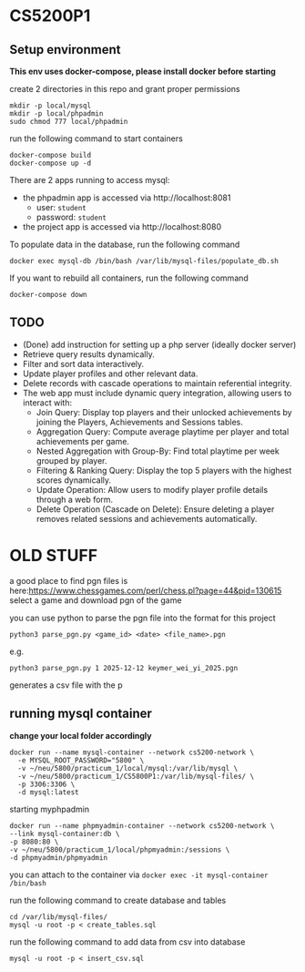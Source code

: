 # CS5200P1

## Setup environment
**This env uses docker-compose, please install docker before starting**

create 2 directories in this repo and grant proper permissions
```
mkdir -p local/mysql
mkdir -p local/phpadmin
sudo chmod 777 local/phpadmin
```
run the following command to start containers
```
docker-compose build
docker-compose up -d
```
There are 2 apps running to access mysql:
  - the phpadmin app is accessed via http://localhost:8081
    - user: `student`
    - password: `student`
  - the project app is accessed via http://localhost:8080

To populate data in the database, run the following command
```
docker exec mysql-db /bin/bash /var/lib/mysql-files/populate_db.sh
```
If you want to rebuild all containers, run the following command
```
docker-compose down
```

## TODO
 - (Done) add instruction for setting up a php server (ideally docker server)
 - Retrieve query results dynamically.
 - Filter and sort data interactively.
 - Update player profiles and other relevant data.
 - Delete records with cascade operations to maintain referential integrity.
 - The web app must include dynamic query integration, allowing users to interact with:
    - Join Query: Display top players and their unlocked achievements by joining the Players, Achievements and Sessions tables.
    - Aggregation Query: Compute average playtime per player and total achievements per game.
    - Nested Aggregation with Group-By: Find total playtime per week grouped by player.
    - Filtering & Ranking Query: Display the top 5 players with the highest scores dynamically.
    - Update Operation: Allow users to modify player profile details through a web form.
    - Delete Operation (Cascade on Delete): Ensure deleting a player removes related sessions and achievements automatically.


# OLD STUFF
a good place to find pgn files is here:https://www.chessgames.com/perl/chess.pl?page=44&pid=130615 
select a game and download pgn of the game

you can use python to parse the pgn file into the format for this project
```
python3 parse_pgn.py <game_id> <date> <file_name>.pgn
```
e.g.
```
python3 parse_pgn.py 1 2025-12-12 keymer_wei_yi_2025.pgn
```
generates a csv file with the p

## running mysql container

**change your local folder accordingly**
```
docker run --name mysql-container --network cs5200-network \
  -e MYSQL_ROOT_PASSWORD="5800" \
  -v ~/neu/5800/practicum_1/local/mysql:/var/lib/mysql \
  -v ~/neu/5800/practicum_1/CS5800P1:/var/lib/mysql-files/ \
  -p 3306:3306 \
  -d mysql:latest
```

starting myphpadmin
```
docker run --name phpmyadmin-container --network cs5200-network \
--link mysql-container:db \
-p 8080:80 \
-v ~/neu/5800/practicum_1/local/phpmyadmin:/sessions \
-d phpmyadmin/phpmyadmin
```

you can attach to the container via `docker exec -it mysql-container /bin/bash`

run the following command to create database and tables
```
cd /var/lib/mysql-files/
mysql -u root -p < create_tables.sql
```

run the following command to add data from csv into database
```
mysql -u root -p < insert_csv.sql
```
